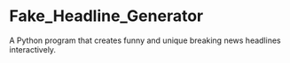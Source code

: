# Fake_Headline_Generator
A Python program that creates funny and unique breaking news headlines interactively.
